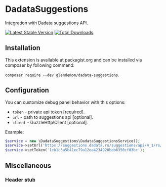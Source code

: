 DadataSuggestions
=================

Integration with Dadata suggestions API.

[![Latest Stable Version](https://poser.pugx.org/zhuravljov/yii2-debug/version.svg)](https://packagist.org/packages/zhuravljov/yii2-debug)
[![Total Downloads](https://poser.pugx.org/zhuravljov/yii2-debug/downloads.png)](https://packagist.org/packages/zhuravljov/yii2-debug)

Installation
-------------

This extension is available at packagist.org and can be installed via composer by following command:

`composer require --dev glendemon/dadata-suggestions`.

Configuration
---------

You can customize debug panel behavior with this options:

- `token` - private api token [required].
- `url` - path to suggestions api [optional].
- `client` - GuzzleHttp\Client [optional].

Example:

```php
$service = new \DadataSuggestions\DadataSuggestionsService();
$service->setUrl('https://suggestions.dadata.ru/suggestions/api/4_1/rs/suggest/');
$service->setToken('1eb1c3a5b41ec79a12ea4234920beb6350cf03bc');
```

Miscellaneous
----------------

### Header stub
